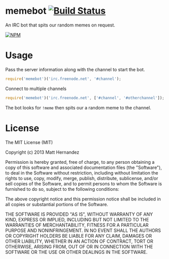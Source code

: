 memebot [![Build Status](https://travis-ci.org/fiveisprime/memebot.png?branch=master)](https://travis-ci.org/fiveisprime/memebot)
=======

An IRC bot that spits our random memes on request.

[![NPM](https://nodei.co/npm/memebot.png)](https://nodei.co/npm/memebot/)

# Usage

Pass the server information along with the channel to start the bot.

```js
require('memebot')('irc.freenode.net', '#channel');
```

Connect to multiple channels

```js
require('memebot')('irc.freenode.net', ['#channel', '#otherchannel']);
```

The bot looks for `!meme` then spits our a random meme to the channel.

# License

The MIT License (MIT)

Copyright (c) 2013 Matt Hernandez

Permission is hereby granted, free of charge, to any person obtaining a copy of
this software and associated documentation files (the "Software"), to deal in
the Software without restriction, including without limitation the rights to
use, copy, modify, merge, publish, distribute, sublicense, and/or sell copies of
the Software, and to permit persons to whom the Software is furnished to do so,
subject to the following conditions:

The above copyright notice and this permission notice shall be included in all
copies or substantial portions of the Software.

THE SOFTWARE IS PROVIDED "AS IS", WITHOUT WARRANTY OF ANY KIND, EXPRESS OR
IMPLIED, INCLUDING BUT NOT LIMITED TO THE WARRANTIES OF MERCHANTABILITY, FITNESS
FOR A PARTICULAR PURPOSE AND NONINFRINGEMENT. IN NO EVENT SHALL THE AUTHORS OR
COPYRIGHT HOLDERS BE LIABLE FOR ANY CLAIM, DAMAGES OR OTHER LIABILITY, WHETHER
IN AN ACTION OF CONTRACT, TORT OR OTHERWISE, ARISING FROM, OUT OF OR IN
CONNECTION WITH THE SOFTWARE OR THE USE OR OTHER DEALINGS IN THE SOFTWARE.
